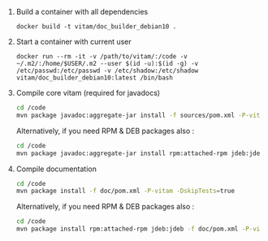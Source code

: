1. Build a container with all dependencies

   ```
   docker build -t vitam/doc_builder_debian10 .
   ```

2. Start a container with current user

   ```
   docker run --rm -it -v /path/to/vitam/:/code -v ~/.m2/:/home/$USER/.m2 --user $(id -u):$(id -g) -v /etc/passwd:/etc/passwd -v /etc/shadow:/etc/shadow vitam/doc_builder_debian10:latest /bin/bash
   ```

3. Compile core vitam (required for javadocs)

   ```bash
   cd /code
   mvn package javadoc:aggregate-jar install -f sources/pom.xml -P-vitam -DskipTests=true
   ```

   Alternatively, if you need RPM & DEB packages also :

   ```bash
   cd /code
   mvn package javadoc:aggregate-jar install rpm:attached-rpm jdeb:jdeb -f sources/pom.xml -P-vitam -DskipTests=true
   ```

4. Compile documentation

   ```bash
   cd /code
   mvn package install -f doc/pom.xml -P-vitam -DskipTests=true
   ```

   Alternatively, if you need RPM & DEB packages also :

   ```bash
   cd /code
   mvn package install rpm:attached-rpm jdeb:jdeb -f doc/pom.xml -P-vitam -DskipTests=true
   ```
